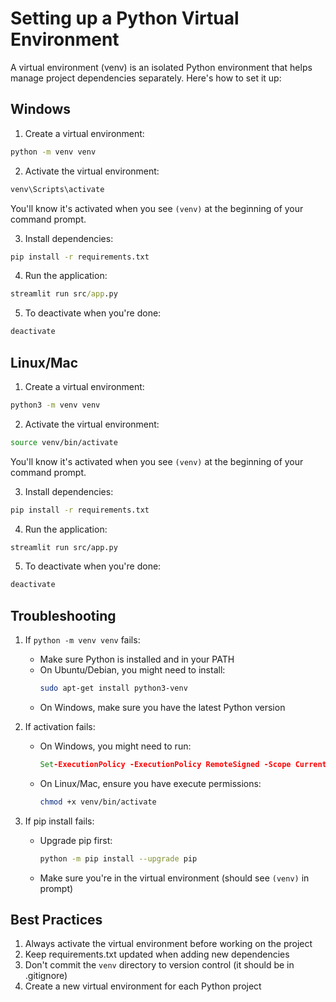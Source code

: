 # Setting up a Python Virtual Environment

A virtual environment (venv) is an isolated Python environment that helps manage project dependencies separately. Here's how to set it up:

## Windows

1. Create a virtual environment:
```cmd
python -m venv venv
```

2. Activate the virtual environment:
```cmd
venv\Scripts\activate
```

You'll know it's activated when you see `(venv)` at the beginning of your command prompt.

3. Install dependencies:
```cmd
pip install -r requirements.txt
```

4. Run the application:
```cmd
streamlit run src/app.py
```

5. To deactivate when you're done:
```cmd
deactivate
```

## Linux/Mac

1. Create a virtual environment:
```bash
python3 -m venv venv
```

2. Activate the virtual environment:
```bash
source venv/bin/activate
```

You'll know it's activated when you see `(venv)` at the beginning of your command prompt.

3. Install dependencies:
```bash
pip install -r requirements.txt
```

4. Run the application:
```bash
streamlit run src/app.py
```

5. To deactivate when you're done:
```bash
deactivate
```

## Troubleshooting

1. If `python -m venv venv` fails:
   - Make sure Python is installed and in your PATH
   - On Ubuntu/Debian, you might need to install:
     ```bash
     sudo apt-get install python3-venv
     ```
   - On Windows, make sure you have the latest Python version

2. If activation fails:
   - On Windows, you might need to run:
     ```cmd
     Set-ExecutionPolicy -ExecutionPolicy RemoteSigned -Scope CurrentUser
     ```
   - On Linux/Mac, ensure you have execute permissions:
     ```bash
     chmod +x venv/bin/activate
     ```

3. If pip install fails:
   - Upgrade pip first:
     ```bash
     python -m pip install --upgrade pip
     ```
   - Make sure you're in the virtual environment (should see `(venv)` in prompt)

## Best Practices

1. Always activate the virtual environment before working on the project
2. Keep requirements.txt updated when adding new dependencies
3. Don't commit the `venv` directory to version control (it should be in .gitignore)
4. Create a new virtual environment for each Python project
